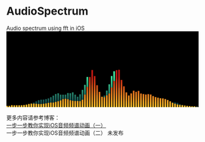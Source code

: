 # AudioSpectrum
Audio spectrum using fft in iOS
![](preview.png)

更多内容请参考博客：  
[一步一步教你实现iOS音频频谱动画（一）](https://juejin.im/post/5c1bbec66fb9a049cb18b64c)  
一步一步教你实现iOS音频频谱动画（二） 未发布

